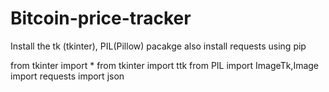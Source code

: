 # Bitcoin-price-tracker
Install the tk (tkinter), PIL(Pillow) pacakge also install requests using pip

from tkinter import *
from tkinter import ttk
from PIL import ImageTk,Image
import requests
import json

